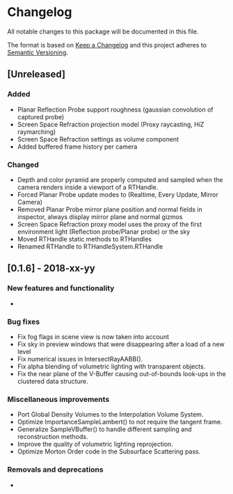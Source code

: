 # Changelog
All notable changes to this package will be documented in this file.

The format is based on [Keep a Changelog](http://keepachangelog.com/en/1.0.0/)
and this project adheres to [Semantic Versioning](http://semver.org/spec/v2.0.0.html).

## [Unreleased]
### Added
 - Planar Reflection Probe support roughness (gaussian convolution of captured probe)
 - Screen Space Refraction projection model (Proxy raycasting, HiZ raymarching)
 - Screen Space Refraction settings as volume component
 - Added buffered frame history per camera

### Changed
 - Depth and color pyramid are properly computed and sampled when the camera renders inside a viewport of a RTHandle.
 - Forced Planar Probe update modes to (Realtime, Every Update, Mirror Camera)
 - Removed Planar Probe mirror plane position and normal fields in inspector, always display mirror plane and normal gizmos
 - Screen Space Refraction proxy model uses the proxy of the first environment light (Reflection probe/Planar probe) or the sky
 - Moved RTHandle static methods to RTHandles
 - Renamed RTHandle to RTHandleSystem.RTHandle

## [0.1.6] - 2018-xx-yy

### New features and functionality
- 

### Bug fixes
- Fix fog flags in scene view is now taken into account
- Fix sky in preview windows that were disappearing after a load of a new level
- Fix numerical issues in IntersectRayAABB().
- Fix alpha blending of volumetric lighting with transparent objects.
- Fix the near plane of the V-Buffer causing out-of-bounds look-ups in the clustered data structure.

### Miscellaneous improvements
- Port Global Density Volumes to the Interpolation Volume System.
- Optimize ImportanceSampleLambert() to not require the tangent frame.
- Generalize SampleVBuffer() to handle different sampling and reconstruction methods.
- Improve the quality of volumetric lighting reprojection.
- Optimize Morton Order code in the Subsurface Scattering pass.

### Removals and deprecations
- 
